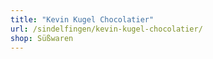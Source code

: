 ```yaml
---
title: "Kevin Kugel Chocolatier"
url: /sindelfingen/kevin-kugel-chocolatier/
shop: Süßwaren
---
```


